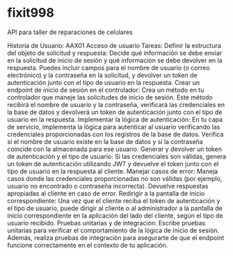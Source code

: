 # fixit998
API para taller de reparaciones de celulares

Historia de Usuario: AAX01 Acceso de usuario
Tareas:
Definir la estructura del objeto de solicitud y respuesta: Decide qué información se debe enviar en la solicitud de inicio de sesión y qué información se debe devolver en la respuesta. Puedes incluir campos para el nombre de usuario (o correo electrónico) y la contraseña en la solicitud, y devolver un token de autenticación junto con el tipo de usuario en la respuesta.
Crear un endpoint de inicio de sesión en el controlador: Crea un método en tu controlador que maneje las solicitudes de inicio de sesión. Este método recibirá el nombre de usuario y la contraseña, verificará las credenciales en la base de datos y devolverá un token de autenticación junto con el tipo de usuario en la respuesta.
Implementar la lógica de autenticación: En tu capa de servicio, implementa la lógica para autenticar al usuario verificando las credenciales proporcionadas con los registros de la base de datos. Verifica si el nombre de usuario existe en la base de datos y si la contraseña coincide con la almacenada para ese usuario.
Generar y devolver un token de autenticación y el tipo de usuario: Si las credenciales son válidas, genera un token de autenticación utilizando JWT y devuelve el token junto con el tipo de usuario en la respuesta al cliente.
Manejar casos de error: Maneja casos donde las credenciales proporcionadas no son válidas (por ejemplo, usuario no encontrado o contraseña incorrecta). Devuelve respuestas apropiadas al cliente en caso de error.
Redirigir a la pantalla de inicio correspondiente: Una vez que el cliente reciba el token de autenticación y el tipo de usuario, puede dirigir al cliente o al administrador a la pantalla de inicio correspondiente en la aplicación del lado del cliente, según el tipo de usuario recibido.
Pruebas unitarias y de integración: Escribe pruebas unitarias para verificar el comportamiento de la lógica de inicio de sesión. Además, realiza pruebas de integración para asegurarte de que el endpoint funcione correctamente en el contexto de tu aplicación.
